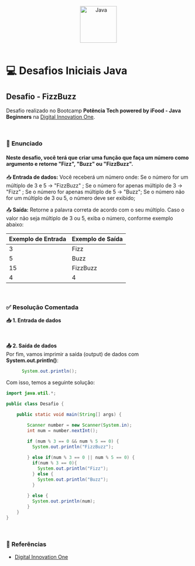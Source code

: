 <div align="center">
  <img alt="Java" height="100" src="https://raw.githubusercontent.com/FortAwesome/Font-Awesome/6.x/svgs/brands/java.svg">
</div>

<br>

# 💻 Desafios Iniciais Java

## Desafio - FizzBuzz
Desafio realizado no Bootcamp **Potência Tech powered by iFood - Java Beginners** na [Digital Innovation One](https://www.dio.me/).

<br>

### 📝 **Enunciado**
#### **Neste desafio, você terá que criar uma função que faça um número como argumento e retorne "Fizz", "Buzz" ou "FizzBuzz".**

📥 **Entrada de dados:** Você receberá um número onde: 
Se o número for um múltiplo de 3 e 5 -> "FizzBuzz" ; 
Se o número for apenas múltiplo de 3 -> "Fizz" ; 
Se o número for apenas múltiplo de 5 -> "Buzz"; 
Se o número não for um múltiplo de 3 ou 5, o número deve ser exibido; 

📤 **Saída:** Retorne a palavra correta de acordo com o seu múltiplo. Caso o valor não seja múltiplo de 3 ou 5, exiba o número, conforme exemplo abaixo:

Exemplo de Entrada          | Exemplo de Saída
--------------------------- | ---------------------------
3                           | Fizz
5                           | Buzz
15                          | FizzBuzz 
4                           | 4

<br>

### ✅ **Resolução Comentada**

**📥 1. Entrada de dados**<br>

<br>

**📤 2. Saída de dados**<br>
Por fim, vamos imprimir a saída (output) de dados com **System.out.println()**:
```java
      System.out.println();
```

Com isso, temos a seguinte solução:
```java
import java.util.*;

public class Desafio {

    public static void main(String[] args) {

        Scanner number = new Scanner(System.in);
        int num = number.nextInt();

        if (num % 3 == 0 && num % 5 == 0) {
          System.out.println("FizzBuzz");
          
        } else if(num % 3 == 0 || num % 5 == 0) {
          if(num % 3 == 0){
            System.out.println("Fizz");
          } else {
            System.out.println("Buzz");
          } 
          
        } else {
          System.out.println(num);
        }
    }
}
```

<br>

### 🔎 **Referências**
- [Digital Innovation One](https://www.dio.me/)

<br>
